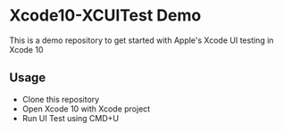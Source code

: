 # Xcode10-XCUITest Demo 

This is a demo repository to get started with Apple's Xcode UI testing in Xcode 10

## Usage 

* Clone this repository 
* Open Xcode 10 with Xcode project 
* Run UI Test using CMD+U
